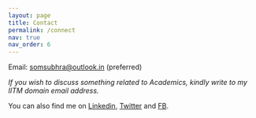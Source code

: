 ```yaml
---
layout: page
title: Contact
permalink: /connect
nav: true
nav_order: 6
---
```


<!-- pages/contact.md -->

Email: somsubhra@outlook.in (preferred)

*If you wish to discuss something related to Academics, kindly write to my IITM domain email address.*

You can also find me on [Linkedin](https://www.linkedin.com/in/somsubhrad/), [Twitter](https://twitter.com/somsubhraspeaks) and [FB](https://facebook.com/somsubhra2004).
